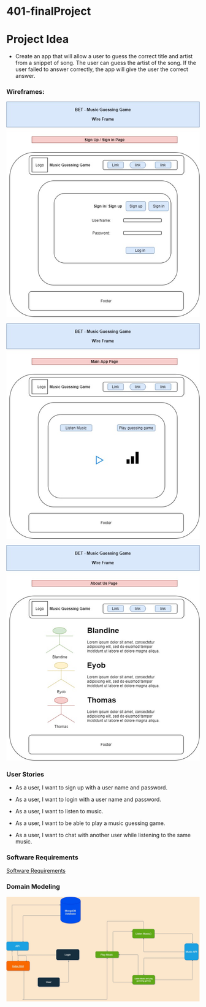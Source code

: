 # 401-finalProject

# Project Idea

  * Create an app that will allow a user to guess the correct title and artist from a snippet of song. The user can guess the artist of the song. If the user failed to answer correctly, the app will give the user the correct answer.

### Wireframes:

![Wire-frame1](./asset/image/Wire-frame1.jpg)

![Wire-frame2](./asset/image/Wire-frame2.jpg)

![Wire-frame3](./asset/image/Wire-frame3.jpg)


### User Stories

  * As a user, I want to sign up with a user name and password.

  * As a user, I want to login with a user name and password.

  * As a user, I want to listen to music.

  * As a user, I want to be able to play a music guessing game.

  * As a user, I want to chat with another user while listening to the same music.

### Software Requirements

[Software Requirements](./requirements.md)

### Domain Modeling

![Domain Modeling](./asset/image/Domain-modeling.jpg)



 